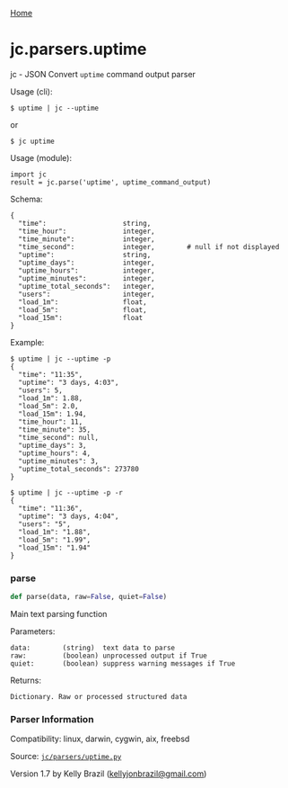 [Home](https://kellyjonbrazil.github.io/jc/)
<a id="jc.parsers.uptime"></a>

# jc.parsers.uptime

jc - JSON Convert `uptime` command output parser

Usage (cli):

    $ uptime | jc --uptime

or

    $ jc uptime

Usage (module):

    import jc
    result = jc.parse('uptime', uptime_command_output)

Schema:

    {
      "time":                   string,
      "time_hour":              integer,
      "time_minute":            integer,
      "time_second":            integer,        # null if not displayed
      "uptime":                 string,
      "uptime_days":            integer,
      "uptime_hours":           integer,
      "uptime_minutes":         integer,
      "uptime_total_seconds":   integer,
      "users":                  integer,
      "load_1m":                float,
      "load_5m":                float,
      "load_15m":               float
    }

Example:

    $ uptime | jc --uptime -p
    {
      "time": "11:35",
      "uptime": "3 days, 4:03",
      "users": 5,
      "load_1m": 1.88,
      "load_5m": 2.0,
      "load_15m": 1.94,
      "time_hour": 11,
      "time_minute": 35,
      "time_second": null,
      "uptime_days": 3,
      "uptime_hours": 4,
      "uptime_minutes": 3,
      "uptime_total_seconds": 273780
    }

    $ uptime | jc --uptime -p -r
    {
      "time": "11:36",
      "uptime": "3 days, 4:04",
      "users": "5",
      "load_1m": "1.88",
      "load_5m": "1.99",
      "load_15m": "1.94"
    }

<a id="jc.parsers.uptime.parse"></a>

### parse

```python
def parse(data, raw=False, quiet=False)
```

Main text parsing function

Parameters:

    data:        (string)  text data to parse
    raw:         (boolean) unprocessed output if True
    quiet:       (boolean) suppress warning messages if True

Returns:

    Dictionary. Raw or processed structured data

### Parser Information
Compatibility:  linux, darwin, cygwin, aix, freebsd

Source: [`jc/parsers/uptime.py`](https://github.com/kellyjonbrazil/jc/blob/master/jc/parsers/uptime.py)

Version 1.7 by Kelly Brazil (kellyjonbrazil@gmail.com)
